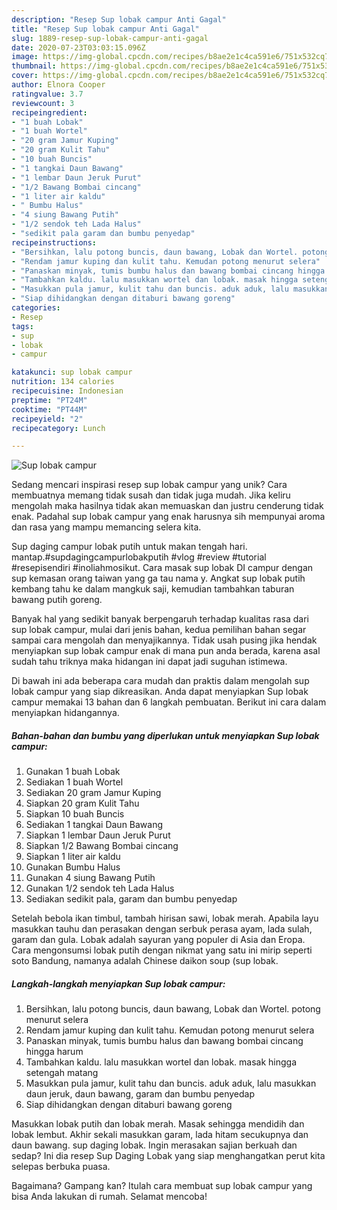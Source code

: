 ```yaml
---
description: "Resep Sup lobak campur Anti Gagal"
title: "Resep Sup lobak campur Anti Gagal"
slug: 1889-resep-sup-lobak-campur-anti-gagal
date: 2020-07-23T03:03:15.096Z
image: https://img-global.cpcdn.com/recipes/b8ae2e1c4ca591e6/751x532cq70/sup-lobak-campur-foto-resep-utama.jpg
thumbnail: https://img-global.cpcdn.com/recipes/b8ae2e1c4ca591e6/751x532cq70/sup-lobak-campur-foto-resep-utama.jpg
cover: https://img-global.cpcdn.com/recipes/b8ae2e1c4ca591e6/751x532cq70/sup-lobak-campur-foto-resep-utama.jpg
author: Elnora Cooper
ratingvalue: 3.7
reviewcount: 3
recipeingredient:
- "1 buah Lobak"
- "1 buah Wortel"
- "20 gram Jamur Kuping"
- "20 gram Kulit Tahu"
- "10 buah Buncis"
- "1 tangkai Daun Bawang"
- "1 lembar Daun Jeruk Purut"
- "1/2 Bawang Bombai cincang"
- "1 liter air kaldu"
- " Bumbu Halus"
- "4 siung Bawang Putih"
- "1/2 sendok teh Lada Halus"
- "sedikit pala garam dan bumbu penyedap"
recipeinstructions:
- "Bersihkan, lalu potong buncis, daun bawang, Lobak dan Wortel. potong menurut selera"
- "Rendam jamur kuping dan kulit tahu. Kemudan potong menurut selera"
- "Panaskan minyak, tumis bumbu halus dan bawang bombai cincang hingga harum"
- "Tambahkan kaldu. lalu masukkan wortel dan lobak. masak hingga setengah matang"
- "Masukkan pula jamur, kulit tahu dan buncis. aduk aduk, lalu masukkan daun jeruk, daun bawang, garam dan bumbu penyedap"
- "Siap dihidangkan dengan ditaburi bawang goreng"
categories:
- Resep
tags:
- sup
- lobak
- campur

katakunci: sup lobak campur 
nutrition: 134 calories
recipecuisine: Indonesian
preptime: "PT24M"
cooktime: "PT44M"
recipeyield: "2"
recipecategory: Lunch

---
```



![Sup lobak campur](https://img-global.cpcdn.com/recipes/b8ae2e1c4ca591e6/751x532cq70/sup-lobak-campur-foto-resep-utama.jpg)

Sedang mencari inspirasi resep sup lobak campur yang unik? Cara membuatnya memang tidak susah dan tidak juga mudah. Jika keliru mengolah maka hasilnya tidak akan memuaskan dan justru cenderung tidak enak. Padahal sup lobak campur yang enak harusnya sih mempunyai aroma dan rasa yang mampu memancing selera kita.

Sup daging campur lobak putih untuk makan tengah hari. mantap.#supdagingcampurlobakputih #vlog #review #tutorial #resepisendiri #inoliahmosikut. Cara masak sup lobak DI campur dengan sup kemasan orang taiwan yang ga tau nama y. Angkat sup lobak putih kembang tahu ke dalam mangkuk saji, kemudian tambahkan taburan bawang putih goreng.

Banyak hal yang sedikit banyak berpengaruh terhadap kualitas rasa dari sup lobak campur, mulai dari jenis bahan, kedua pemilihan bahan segar sampai cara mengolah dan menyajikannya. Tidak usah pusing jika hendak menyiapkan sup lobak campur enak di mana pun anda berada, karena asal sudah tahu triknya maka hidangan ini dapat jadi suguhan istimewa.


Di bawah ini ada beberapa cara mudah dan praktis dalam mengolah sup lobak campur yang siap dikreasikan. Anda dapat menyiapkan Sup lobak campur memakai 13 bahan dan 6 langkah pembuatan. Berikut ini cara dalam menyiapkan hidangannya.

<!--inarticleads1-->

##### Bahan-bahan dan bumbu yang diperlukan untuk menyiapkan Sup lobak campur:

1. Gunakan 1 buah Lobak
1. Sediakan 1 buah Wortel
1. Sediakan 20 gram Jamur Kuping
1. Siapkan 20 gram Kulit Tahu
1. Siapkan 10 buah Buncis
1. Sediakan 1 tangkai Daun Bawang
1. Siapkan 1 lembar Daun Jeruk Purut
1. Siapkan 1/2 Bawang Bombai cincang
1. Siapkan 1 liter air kaldu
1. Gunakan  Bumbu Halus
1. Gunakan 4 siung Bawang Putih
1. Gunakan 1/2 sendok teh Lada Halus
1. Sediakan sedikit pala, garam dan bumbu penyedap


Setelah bebola ikan timbul, tambah hirisan sawi, lobak merah. Apabila layu masukkan tauhu dan perasakan dengan serbuk perasa ayam, lada sulah, garam dan gula. Lobak adalah sayuran yang populer di Asia dan Eropa. Cara mengonsumsi lobak putih dengan nikmat yang satu ini mirip seperti soto Bandung, namanya adalah Chinese daikon soup (sup lobak. 

<!--inarticleads2-->

##### Langkah-langkah menyiapkan Sup lobak campur:

1. Bersihkan, lalu potong buncis, daun bawang, Lobak dan Wortel. potong menurut selera
1. Rendam jamur kuping dan kulit tahu. Kemudan potong menurut selera
1. Panaskan minyak, tumis bumbu halus dan bawang bombai cincang hingga harum
1. Tambahkan kaldu. lalu masukkan wortel dan lobak. masak hingga setengah matang
1. Masukkan pula jamur, kulit tahu dan buncis. aduk aduk, lalu masukkan daun jeruk, daun bawang, garam dan bumbu penyedap
1. Siap dihidangkan dengan ditaburi bawang goreng


Masukkan lobak putih dan lobak merah. Masak sehingga mendidih dan lobak lembut. Akhir sekali masukkan garam, lada hitam secukupnya dan daun bawang. sup daging lobak. Ingin merasakan sajian berkuah dan sedap? Ini dia resep Sup Daging Lobak yang siap menghangatkan perut kita selepas berbuka puasa. 

Bagaimana? Gampang kan? Itulah cara membuat sup lobak campur yang bisa Anda lakukan di rumah. Selamat mencoba!
